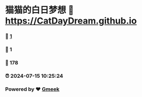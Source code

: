 # 猫猫的白日梦想 :link: https://CatDayDream.github.io 
### :page_facing_up: [1](https://CatDayDream.github.io/tag.html) 
### :speech_balloon: 1 
### :hibiscus: 178 
### :alarm_clock: 2024-07-15 10:25:24 
### Powered by :heart: [Gmeek](https://github.com/Meekdai/Gmeek)
